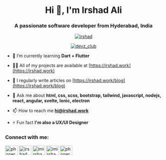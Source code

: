 <h1 align="center">Hi 👋, I'm Irshad Ali</h1>
<h3 align="center">A passionate software developer from Hyderabad, India</h3>

<p align="center"> <a href="https://github.com/ryo-ma/github-profile-trophy"><img src="https://github-profile-trophy.vercel.app/?username=irshad" alt="irshad" /></a> </p>

<p align="center"> <a href="https://twitter.com/imirshadali" target="blank"><img src="https://img.shields.io/twitter/follow/phonerefer?logo=twitter&style=for-the-badge" alt="devz_club" /></a> </p>

- 🌱 I’m currently learning **Dart + Flutter**

- 👨‍💻 All of my projects are available at [https://irshad.work](https://irshad.work)

- 📝 I regularly write articles on [https://irshad.work/blog](https://irshad.work/blog)

- 💬 Ask me about **html, css, scss, bootstrap, tailwind, javascript, nodejs, react, angular, svelte, Ionic, electron**

- 📫 How to reach me **hi@irshad.work**

- ⚡ Fun fact **I'm also a UX/UI Designer**

<p align="center"> 
<h3>Connect with me:</h3>
<a href="https://codepen.io/phonerefer" target="blank"><img align="center" src="https://cdn.jsdelivr.net/npm/simple-icons@3.0.1/icons/codepen.svg" alt="phonerefer" height="30" width="40" /></a>
<a href="https://dev.to/irshad" target="blank"><img align="center" src="https://cdn.jsdelivr.net/npm/simple-icons@3.0.1/icons/dev-dot-to.svg" alt="irshad" height="30" width="40" /></a>
<a href="https://twitter.com/imirshadali" target="blank"><img align="center" src="https://cdn.jsdelivr.net/npm/simple-icons@3.0.1/icons/twitter.svg" alt="imirshadali" height="30" width="40" /></a>
<a href="https://instagram.com/imirshadali" target="blank"><img align="center" src="https://cdn.jsdelivr.net/npm/simple-icons@3.0.1/icons/instagram.svg" alt="imirshadali" height="30" width="40" /></a>
<a href="https://www.youtube.com/c/phonerefer" target="blank"><img align="center" src="https://cdn.jsdelivr.net/npm/simple-icons@3.0.1/icons/youtube.svg" alt="phonerefer" height="30" width="40" /></a>
</p>
